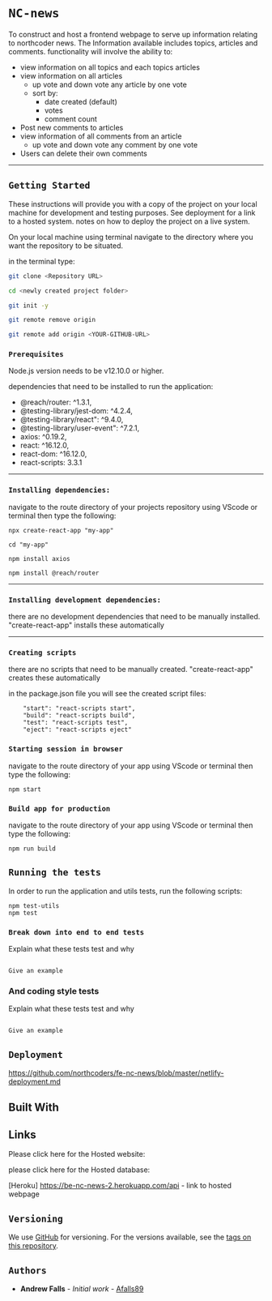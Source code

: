 # `NC-news`

To construct and host a frontend webpage to serve up information relating to northcoder news. The Information available includes topics, articles and comments. functionality will involve the ability to:

- view information on all topics and each topics articles
- view information on all articles
  - up vote and down vote any article by one vote
  - sort by:
    - date created (default)
    - votes
    - comment count
- Post new comments to articles
- view information of all comments from an article
  - up vote and down vote any comment by one vote
- Users can delete their own comments

---

## `Getting Started`

These instructions will provide you with a copy of the project on your local machine for development and testing purposes. See deployment for a link to a hosted system. notes on how to deploy the project on a live system.

On your local machine using terminal navigate to the directory where you want the repository to be situated.

in the terminal type:

```bash
git clone <Repository URL>

cd <newly created project folder>

git init -y

git remote remove origin

git remote add origin <YOUR-GITHUB-URL>
```

### `Prerequisites`

Node.js version needs to be v12.10.0 or higher.

dependencies that need to be installed to run the application:

- @reach/router: ^1.3.1,
- @testing-library/jest-dom: ^4.2.4,
- @testing-library/react": ^9.4.0,
- @testing-library/user-event": ^7.2.1,
- axios: ^0.19.2,
- react: ^16.12.0,
- react-dom: ^16.12.0,
- react-scripts: 3.3.1

---

### `Installing dependencies:`

navigate to the route directory of your projects repository using VScode or terminal then type the following:

```
npx create-react-app "my-app"

cd "my-app"

npm install axios

npm install @reach/router

```

---

### `Installing development dependencies:`

there are no development dependencies that need to be manually installed. "create-react-app" installs these automatically

---

### `Creating scripts`

there are no scripts that need to be manually created. "create-react-app" creates these automatically

in the package.json file you will see the created script files:

```
    "start": "react-scripts start",
    "build": "react-scripts build",
    "test": "react-scripts test",
    "eject": "react-scripts eject"
```

### `Starting session in browser`

navigate to the route directory of your app using VScode or terminal then type the following:

```
npm start
```

### `Build app for production`

navigate to the route directory of your app using VScode or terminal then type the following:

```
npm run build
```

## `Running the tests`

In order to run the application and utils tests, run the following scripts:

```
npm test-utils
npm test
```

### `Break down into end to end tests`

Explain what these tests test and why

```

Give an example

```

### And coding style tests

Explain what these tests test and why

```

Give an example

```

## `Deployment`

https://github.com/northcoders/fe-nc-news/blob/master/netlify-deployment.md

## Built With

## Links

Please click here for the Hosted website:

please click here for the Hosted database:

[Heroku] https://be-nc-news-2.herokuapp.com/api - link to hosted webpage

## `Versioning`

We use [GitHub](http://semver.org/) for versioning. For the versions available, see the [tags on this repository](https://github.com/your/project/tags).

## `Authors`

- **Andrew Falls** - _Initial work_ - [Afalls89](https://github.com/Afalls89)
